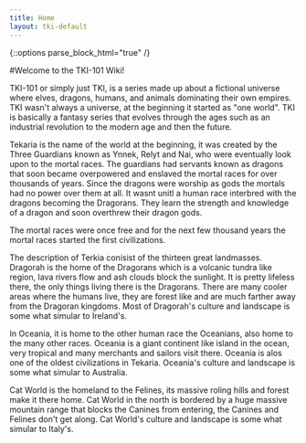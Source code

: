 ```yaml
---
title: Home
layout: tki-default
---
```

<div class="row">
<div class="col-md-9">

{::options parse_block_html="true" /}

#Welcome to the TKI-101 Wiki!

TKI-101 or simply just TKI, is a series made up about a fictional universe where elves, dragons, humans, and animals dominating their own empires. TKI wasn't always a universe, at the beginning it started as "one world". TKI is basically a fantasy series that evolves through the ages such as an industrial revolution to the modern age and then the future.

Tekaria is the name of the world at the beginning, it was created by the Three Guardians known as Ynnek, Relyt and Nai, who were eventually look upon to the mortal races. The guardians had servants known as dragons that soon became overpowered and enslaved the mortal races for over thousands of years. Since the dragons were worship as gods the mortals had no power over them at all. It wasnt unitl a human race interbred with the dragons becoming the Dragorans. They learn the strength and knowledge of a dragon and soon overthrew their dragon gods.

The mortal races were once free and for the next few thousand years the mortal races started the first civilizations.

The description of Terkia conisist of the thirteen great landmasses. Dragorah is the home of the Dragorans which is a volcanic tundra like region, lava rivers flow and ash clouds block the sunlight. It is pretty lifeless there, the only things living there is the Dragorans. There are many cooler areas where the humans live, they are forest like and are much farther away from the Dragoran kingdoms. Most of Dragorah's culture and landscape is some what simular to Ireland's.

In Oceania, it is home to the other human race the Oceanians, also home to the many other races. Oceania is a giant continent like island in the ocean, very tropical and many merchants and sailors visit there. Oceania is alos one of the oldest civilizations in Tekaria. Oceania's culture and landscape is some what simular to Australia.

Cat World is the homeland to the Felines, its massive roling hills and forest make it there home. Cat World in the north is bordered by a huge massive mountain range that blocks the Canines from entering, the Canines and Felines don't get along. Cat World's culture and landscape is some what simular to Italy's.



</div>
</div>
